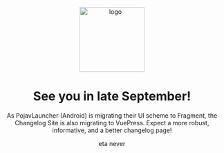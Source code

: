 <div align="center">

  <img src="https://raw.githubusercontent.com/PojavLauncherTeam/PojavLauncher/v3_openjdk/app_pojavlauncher/src/main/res/mipmap-xxxhdpi/ic_launcher_foreground.png" alt="logo" width="150" height="150" />
  <h1>See you in late September!</h1>
  
  <p>
    As PojavLauncher (Android) is migrating their UI scheme to Fragment, the Changelog Site is also migrating to VuePress. Expect a more robust, informative, and a better changelog page!
  
   
<p>
eta never
</p>
